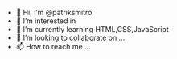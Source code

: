 - 👋 Hi, I’m @patriksmitro
- 👀 I’m interested in 
- 🌱 I’m currently learning HTML,CSS,JavaScript
- 💞️ I’m looking to collaborate on ...
- 📫 How to reach me ...

<!---
patriksmitro/patriksmitro is a ✨ special ✨ repository because its `README.md` (this file) appears on your GitHub profile.
You can click the Preview link to take a look at your changes.
--->
